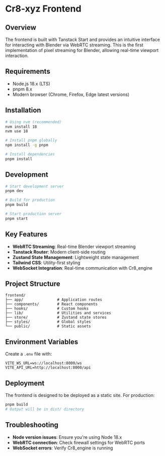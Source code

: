 # Cr8-xyz Frontend

## Overview

The frontend is built with Tanstack Start and provides an intuitive interface for interacting with Blender via WebRTC streaming. This is the first implementation of pixel streaming for Blender, allowing real-time viewport interaction.

## Requirements

- Node.js 18.x (LTS)
- pnpm 8.x
- Modern browser (Chrome, Firefox, Edge latest versions)

## Installation

```bash
# Using nvm (recommended)
nvm install 18
nvm use 18

# Install pnpm globally
npm install -g pnpm

# Install dependencies
pnpm install
```

## Development

```bash
# Start development server
pnpm dev

# Build for production
pnpm build

# Start production server
pnpm start
```

## Key Features

- **WebRTC Streaming**: Real-time Blender viewport streaming
- **Tanstack Router**: Modern client-side routing
- **Zustand State Management**: Lightweight state management
- **Tailwind CSS**: Utility-first styling
- **WebSocket Integration**: Real-time communication with Cr8_engine

## Project Structure

```
frontend/
├── app/               # Application routes
├── components/        # React components
├── hooks/             # Custom hooks
├── lib/               # Utilities and services
├── store/             # Zustand state stores
├── styles/            # Global styles
└── public/            # Static assets
```

## Environment Variables

Create a `.env` file with:

```
VITE_WS_URL=ws://localhost:8000/ws
VITE_API_URL=http://localhost:8000/api
```

## Deployment

The frontend is designed to be deployed as a static site. For production:

```bash
pnpm build
# Output will be in dist/ directory
```

## Troubleshooting

- **Node version issues**: Ensure you're using Node 18.x
- **WebRTC connection**: Check firewall settings for WebRTC ports
- **WebSocket errors**: Verify Cr8_engine is running
